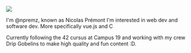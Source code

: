 <img src="https://i.pinimg.com/originals/64/b0/c0/64b0c04cf13fa87c9d5992bac6ebb426.jpg" />

I'm @npremz, known as Nicolas Prémont
I'm interested in web dev and software dev.
More specifically vue.js and C

Currently following the 42 cursus at Campus 19 and working with my crew Drip Gobelins to make high quality and fun content :D.

<!---
npremz/npremz is a ✨ special ✨ repository because its `README.md` (this file) appears on your GitHub profile.
You can click the Preview link to take a look at your changes.
--->
